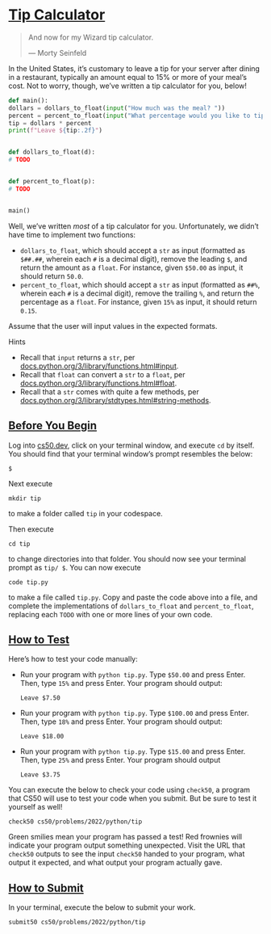 # [Tip Calculator](#tip-calculator)

> And now for my Wizard tip calculator.
>
> — Morty Seinfeld

In the United States, it’s customary to leave a tip for your server
after dining in a restaurant, typically an amount equal to 15% or more
of your meal’s cost. Not to worry, though, we’ve written a tip
calculator for you, below!

``` py
def main():
dollars = dollars_to_float(input("How much was the meal? "))
percent = percent_to_float(input("What percentage would you like to tip? "))
tip = dollars * percent
print(f"Leave ${tip:.2f}")


def dollars_to_float(d):
# TODO


def percent_to_float(p):
# TODO


main()
```

Well, we’ve written *most* of a tip calculator for you. Unfortunately,
we didn’t have time to implement two functions:

- `dollars_to_float`, which should accept a `str` as input (formatted as
  `$##.##`, wherein each `#` is a decimal digit), remove the leading
  `$`, and return the amount as a `float`. For instance, given `$50.00`
  as input, it should return `50.0`.
- `percent_to_float`, which should accept a `str` as input (formatted as
  `##%`, wherein each `#` is a decimal digit), remove the trailing `%`,
  and return the percentage as a `float`. For instance, given `15%` as
  input, it should return `0.15`.

Assume that the user will input values in the expected formats.

Hints

- Recall that `input` returns a `str`, per
  [docs.python.org/3/library/functions.html#input](https://docs.python.org/3/library/functions.html#input).
- Recall that `float` can convert a `str` to a `float`, per
  [docs.python.org/3/library/functions.html#float](https://docs.python.org/3/library/functions.html#float).
- Recall that a `str` comes with quite a few methods, per
  [docs.python.org/3/library/stdtypes.html#string-methods](https://docs.python.org/3/library/stdtypes.html#string-methods).

## [Before You Begin](#before-you-begin)

Log into [cs50.dev](https://cs50.dev/), click on your terminal window,
and execute `cd` by itself. You should find that your terminal window’s
prompt resembles the below:

``` highlight
$
```

Next execute

``` highlight
mkdir tip
```

to make a folder called `tip` in your codespace.

Then execute

``` highlight
cd tip
```

to change directories into that folder. You should now see your terminal
prompt as `tip/ $`. You can now execute

``` highlight
code tip.py
```

to make a file called `tip.py`. Copy and paste the code above into a
file, and complete the implementations of `dollars_to_float` and
`percent_to_float`, replacing each `TODO` with one or more lines of your
own code.

## [How to Test](#how-to-test)

Here’s how to test your code manually:

- Run your program with `python tip.py`. Type `$50.00` and press Enter.
  Then, type `15%` and press Enter. Your program should output:
  ``` highlight
  Leave $7.50
  ```
- Run your program with `python tip.py`. Type `$100.00` and press Enter.
  Then, type `18%` and press Enter. Your program should output:
  ``` highlight
  Leave $18.00
  ```
- Run your program with `python tip.py`. Type `$15.00` and press Enter.
  Then, type `25%` and press Enter. Your program should output
  ``` highlight
  Leave $3.75
  ```

You can execute the below to check your code using `check50`, a program
that CS50 will use to test your code when you submit. But be sure to
test it yourself as well!

``` highlight
check50 cs50/problems/2022/python/tip
```

Green smilies mean your program has passed a test! Red frownies will
indicate your program output something unexpected. Visit the URL that
`check50` outputs to see the input `check50` handed to your program,
what output it expected, and what output your program actually gave.

## [How to Submit](#how-to-submit)

In your terminal, execute the below to submit your work.

``` highlight
submit50 cs50/problems/2022/python/tip
```
